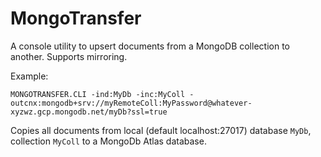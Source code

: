 # MongoTransfer
A console utility to upsert documents from a MongoDB collection to another. Supports mirroring.

Example:

    MONGOTRANSFER.CLI -ind:MyDb -inc:MyColl -outcnx:mongodb+srv://myRemoteColl:MyPassword@whatever-xyzwz.gcp.mongodb.net/myDb?ssl=true

Copies all documents from local (default localhost:27017) database `MyDb`, collection `MyColl` to a MongoDb Atlas database.
